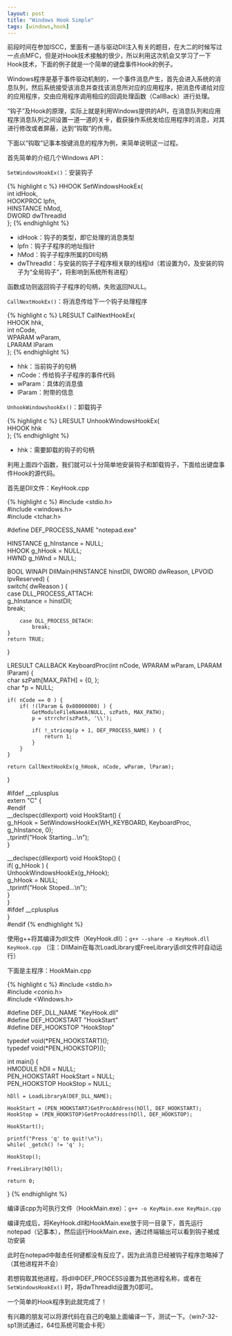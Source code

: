 ```yaml
---
layout: post
title: "Windows Hook Simple"
tags: [windows,hook]
---
```



前段时间在参加ISCC，里面有一道与驱动Dll注入有关的题目，在大二的时候写过一点点MFC，但是对Hook技术接触的很少，所以利用这次机会又学习了一下Hook技术，下面的例子就是一个简单的键盘事件Hook的例子。

Windows程序是基于事件驱动机制的，一个事件消息产生，首先会进入系统的消息队列，然后系统接受该消息并查找该消息所对应的应用程序，把消息传递给对应的应用程序，交由应用程序调用相应的回调处理函数（CallBack）进行处理。

“钩子”及Hook的原理，实际上就是利用Windows提供的API，在消息队列和应用程序消息队列之间设置一道一道的关卡，截获操作系统发给应用程序的消息，对其进行修改或者屏蔽，达到“钩取”的作用。

下面以“钩取”记事本按键消息的程序为例，来简单说明这一过程。

首先简单的介绍几个Windows API：

``SetWindowsHookEx()``：安装钩子

{% highlight c %}
HHOOK SetWindowsHookEx(  
    int idHook,  
    HOOKPROC lpfn,  
    HINSTANCE hMod,  
    DWORD dwThreadId  
};
{% endhighlight %}
    
* idHook：钩子的类型，即它处理的消息类型
* lpfn：钩子子程序的地址指针
* hMod：钩子子程序所属的Dll句柄
* dwThreadId：与安装的钩子子程序相关联的线程Id（若设置为0，及安装的钩子为“全局钩子”，将影响到系统所有进程）

函数成功则返回钩子子程序的句柄，失败返回NULL。

``CallNextHookEx()``：将消息传给下一个钩子处理程序

{% highlight c %}
LRESULT CallNextHookEx(  
    HHOOK hhk,  
    int nCode,  
    WPARAM wParam,  
    LPARAM lParam  
};
{% endhighlight %}
    
* hhk：当前钩子的句柄
* nCode：传给钩子子程序的事件代码
* wParam：具体的消息值
* lParam：附带的信息

``UnhookWindowshookEx()``：卸载钩子

{% highlight c %}
LRESULT UnhookWindowsHookEx(  
    HHOOK hhk  
};
{% endhighlight %}

* hhk：需要卸载的钩子的句柄

利用上面四个函数，我们就可以十分简单地安装钩子和卸载钩子，下面给出键盘事件Hook的源代码。

首先是Dll文件：KeyHook.cpp

{% highlight c %}
#include <stdio.h>  
#include <windows.h>  
#include <tchar.h>  
  
#define DEF_PROCESS_NAME "notepad.exe"  
  
HINSTANCE g_hInstance = NULL;  
HHOOK g_hHook = NULL;  
HWND g_hWnd = NULL;  
  
BOOL WINAPI DllMain(HINSTANCE hinstDll, DWORD dwReason, LPVOID lpvReserved) {  
    switch( dwReason ) {  
        case DLL_PROCESS_ATTACH:  
            g_hInstance = hinstDll;  
            break;  
  
        case DLL_PROCESS_DETACH:  
            break;  
    }  
    return TRUE;  
}  
  
LRESULT CALLBACK KeyboardProc(int nCode, WPARAM wParam, LPARAM lParam) {  
    char szPath[MAX_PATH] = {0, };  
    char *p = NULL;  
  
    if( nCode == 0 ) {  
        if( !(lParam & 0x80000000) ) {  
            GetModuleFileNameA(NULL, szPath, MAX_PATH);  
            p = strrchr(szPath, '\\');  
  
            if( !_stricmp(p + 1, DEF_PROCESS_NAME) ) {  
                return 1;  
            }  
        }  
    }  
  
    return CallNextHookEx(g_hHook, nCode, wParam, lParam);  
}  
  
#ifdef __cplusplus  
extern "C" {  
#endif  
__declspec(dllexport) void HookStart() {  
    g_hHook = SetWindowsHookEx(WH_KEYBOARD, KeyboardProc, g_hInstance, 0);  
    _tprintf("Hook Starting...\n");  
}  
  
__declspec(dllexport) void HookStop() {  
    if( g_hHook ) {  
        UnhookWindowsHookEx(g_hHook);  
        g_hHook = NULL;  
        _tprintf("Hook Stoped...\n");  
    }  
}  
#ifdef __cplusplus  
}  
#endif
{% endhighlight %}
    
使用g++将其编译为dll文件（KeyHook.dll）：``g++ --share -o KeyHook.dll KeyHook.cpp``
（注：DllMain在每次LoadLibrary或FreeLibrary该dll文件时自动运行）

下面是主程序：HookMain.cpp

{% highlight c %}
#include <stdio.h>  
#include <conio.h>  
#include <Windows.h>  
  
#define DEF_DLL_NAME "KeyHook.dll"  
#define DEF_HOOKSTART "HookStart"  
#define DEF_HOOKSTOP "HookStop"  
  
typedef void(*PEN_HOOKSTART)();  
typedef void(*PEN_HOOKSTOP)();  
  
int main() {  
    HMODULE hDll = NULL;  
    PEN_HOOKSTART HookStart = NULL;  
    PEN_HOOKSTOP HookStop = NULL;  
  
    hDll = LoadLibraryA(DEF_DLL_NAME);  
  
    HookStart = (PEN_HOOKSTART)GetProcAddress(hDll, DEF_HOOKSTART);  
    HookStop = (PEN_HOOKSTOP)GetProcAddress(hDll, DEF_HOOKSTOP);  
  
    HookStart();  
  
    printf("Press 'q' to quit!\n");  
    while( _getch() != 'q' );  
  
    HookStop();  
  
    FreeLibrary(hDll);  
  
    return 0;  
}
{% endhighlight %}
    
编译该cpp为可执行文件（HookMain.exe）：``g++ -o KeyMain.exe KeyMain.cpp``

编译完成后，将KeyHook.dll和HookMain.exe放于同一目录下，首先运行notepad（记事本），然后运行HookMain.exe，通过终端输出可以看到钩子被成功安装

此时在notepad中敲击任何键都没有反应了，因为此消息已经被钩子程序忽略掉了（其他进程并不会）

若想钩取其他进程，将dll中DEF_PROCESS设置为其他进程名称，或者在 ``SetWindowsHookEx()`` 时，将dwThreadId设置为0即可。

一个简单的Hook程序到此就完成了！

有兴趣的朋友可以将源代码在自己的电脑上面编译一下，测试一下。（win7-32-sp1测试通过，64位系统可能会卡死）